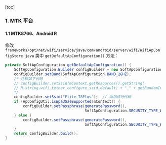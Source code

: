 [toc]

### 1. MTK 平台

#### 1.1 MTK8766、Android R

修改 `frameworks/opt/net/wifi/service/java/com/android/server/wifi/WifiApConfigStore.java` 类中 `getDefaultApConfiguration()` 方法：

```java
private SoftApConfiguration getDefaultApConfiguration() {
    SoftApConfiguration.Builder configBuilder = new SoftApConfiguration.Builder();
    configBuilder.setBand(SoftApConfiguration.BAND_2GHZ);
    /* 注释如下代码
    // configBuilder.setSsid(mContext.getResources().getString(
    // R.string.wifi_tether_configure_ssid_default) + "_" + getRandomIntForDefaultSsid());
    */
    configBuilder.setSsid("Elite_T8Plus");	// 添加该行代码
    if (ApConfigUtil.isWpa3SaeSupported(mContext)) {
        configBuilder.setPassphrase(generatePassword(),
                                    SoftApConfiguration.SECURITY_TYPE_WPA3_SAE_TRANSITION);
    } else {
        configBuilder.setPassphrase(generatePassword(),
                                    SoftApConfiguration.SECURITY_TYPE_WPA2_PSK);
    }
    return configBuilder.build();
}
```

